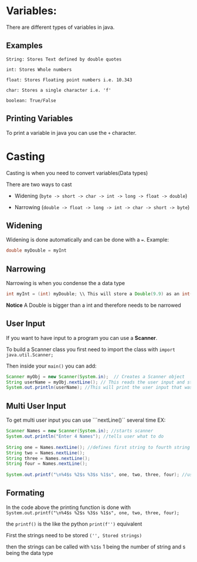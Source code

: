 # Variables:
There are different types of variables in java.

## Examples
    String: Stores Text defined by double quotes

    int: Stores Whole numbers

    float: Stores Floating point numbers i.e. 10.343

    char: Stores a single character i.e. 'f'
    
    boolean: True/False


## Printing Variables

To print a variable in java you can use the ``+`` character.

# Casting

Casting is when you need to convert variables(Data types)

There are two ways to cast

* Widening (``byte -> short -> char -> int -> long -> float -> double``) 

* Narrowing (``double -> float -> long -> int -> char -> short -> byte``)

## Widening
Widening is done automatically and can be done with a ``=``.
Example:
```java
double myDouble = myInt 
```

## Narrowing
Narrowing is when you condense the a data type

```java
int myInt = (int) myDouble; \\ This will store a Double(9.9) as an int(9)
```

**Notice** A Double is bigger than a int and therefore needs to be narrowed

## User Input
If you  want to have input to a program you can use a **Scanner**.

To build a Scanner class you first need to import the class with ``import java.util.Scanner;``

Then inside your ``main()`` you can add:

```java
Scanner myObj = new Scanner(System.in);  // Creates a Scanner object
String userName = myObj.nextLine(); // This reads the user input and stores it as a string
System.out.println(userName); //This will print the user input that was stored as userName
```

## Multi User Input

To get multi user input you can use ```nextLine()`` several time
EX:

```java
Scanner Names = new Scanner(System.in); //starts scanner
System.out.println("Enter 4 Names"); //tells user what to do
    
String one = Names.nextLine(); //defines first string to fourth string
String two = Names.nextLine();
String three = Names.nextLine();
String four = Names.nextLine();
    
System.out.printf("\n%4$s %2$s %3$s %1$s", one, two, three, four); //using printf() it formats the data nicely
```

## Formating 
In the code above the printing function is done with ```System.out.printf("\n%4$s %2$s %3$s %1$s", one, two, three, four);``` 

the ```printf()``` is the like the python ```print(f'')``` equivalent

First the strings need to be stored ```('', Stored strings)```

then the strings can be called with ```%1$s``` 1 being the number of string and s being the data type




